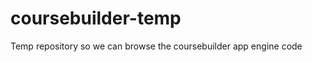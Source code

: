 coursebuilder-temp
==================

Temp repository so we can browse the coursebuilder app engine code